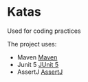 # Katas
Used for coding practices


The project uses:
- Maven [Maven](https://maven.apache.org/)
- Junit 5 [JUnit 5](https://junit.org/junit5/)
- AssertJ [AssertJ](https://assertj.github.io/doc/)
